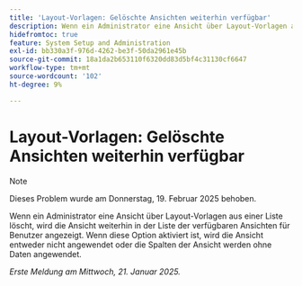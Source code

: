 ```yaml
---
title: 'Layout-Vorlagen: Gelöschte Ansichten weiterhin verfügbar'
description: Wenn ein Administrator eine Ansicht über Layout-Vorlagen aus einer Liste löscht, wird die Ansicht weiterhin in der Liste der verfügbaren Ansichten für Benutzer angezeigt. Wenn diese Option aktiviert ist, wird die Ansicht entweder nicht angewendet oder die Ansichtsspalten werden ohne Daten angewendet.
hidefromtoc: true
feature: System Setup and Administration
exl-id: bb330a3f-976d-4262-be3f-50da2961e45b
source-git-commit: 18a1da2b653110f6320dd83d5bf4c31130cf6647
workflow-type: tm+mt
source-wordcount: '102'
ht-degree: 9%

---
```


# Layout-Vorlagen: Gelöschte Ansichten weiterhin verfügbar

>[!NOTE]
>
>Dieses Problem wurde am Donnerstag, 19. Februar 2025 behoben.

Wenn ein Administrator eine Ansicht über Layout-Vorlagen aus einer Liste löscht, wird die Ansicht weiterhin in der Liste der verfügbaren Ansichten für Benutzer angezeigt. Wenn diese Option aktiviert ist, wird die Ansicht entweder nicht angewendet oder die Spalten der Ansicht werden ohne Daten angewendet.

_Erste Meldung am Mittwoch, 21. Januar 2025._

